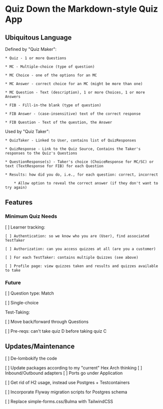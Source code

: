 # Quiz Down the Markdown-style Quiz App

## Ubiquitous Language

Defined by "Quiz Maker":

    * Quiz - 1 or more Questions
    
    * MC - Multiple-choice (type of question)
    
    * MC Choice - one of the options for an MC
    
    * MC Answer - correct choice for an MC (might be more than one)
    
    * MC Question - Text (description), 1 or more Choices, 1 or more Answers
    
    * FIB - Fill-in-the blank (type of question)
    
    * FIB Answer - (case-insensitive) text of the correct response
    
    * FIB Question - Text of the question, the Answer

Used by "Quiz Taker":

    * QuizTaker - Linked to User, contains list of QuizResponses

    * QuizResponse - Link to the Quiz Source, Contains the Taker's responses to the Quiz's Questions 

    * QuestionResponse(s) - Taker's choice (ChoiceResponse for MC/SC) or text (TextResponse for FIB) for each Question

    * Results: how did you do, i.e., for each question: correct, incorrect

        * Allow option to reveal the correct answer (if they don't want to try again)

## Features

### Minimum Quiz Needs

[ ] Learner tracking:

    [ ] Authentication: so we know who you are (User), find associated TestTaker

    [ ] Authorization: can you access quizzes at all (are you a customer)

    [ ] For each TestTaker: contains multiple Quizzes (see above)

    [ ] Profile page: view quizzes taken and results and quizzes available to take

### Future

[ ] Question type: Match

[ ] Single-choice

Test-Taking:

[ ] Move back/forward through Questions

[ ] Pre-reqs: can't take quiz D before taking quiz C


## Updates/Maintenance

[ ] De-lombokify the code

[ ] Update packages according to my "current" Hex Arch thinking
    [ ] Inbound/Outbound adapters
    [ ] Ports go under Application

[ ] Get rid of H2 usage, instead use Postgres + Testcontainers

[ ] Incorporate Flyway migration scripts for Postgres schema

[ ] Replace simple-forms.css/Bulma with TailwindCSS
